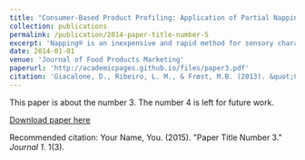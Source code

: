 ```yaml
---
title: "Consumer-Based Product Profiling: Application of Partial Napping® for Sensory Characterization of Specialty Beers by Novices and Experts"
collection: publications
permalink: /publication/2014-paper-title-number-5
excerpt: 'Napping® is an inexpensive and rapid method for sensory characterization, suitable for both trained and untrained subjects. In the study presented, the method was applied on 9 specialty beers. Subjects were 17 consumers without any training as sensory panelists, of whom 8 were beer experts and 9 novices. The aim was to explore the usability of the Napping® method by untrained consumers and to analyze differences between beer novices and experts in their ability to discriminate and describe the products. The method succeeded in discriminating between the beers, revealing sensory descriptors responsible for the differences. Analysis of differences between the two groups showed that the experts had higher agreement with regard to sample differences (significantly higher mean RV-coefficient, 0.61 vs. 0.41 for non-experts, p = 0.013). The results support the usability of Napping® as a fast method for sensory characterization, with the advantage of providing a product characterization based on consumer descriptions, thus better reflecting consumers' experience with the product.'
date: 2014-01-01
venue: 'Journal of Food Products Marketing'
paperurl: 'http://academicpages.github.io/files/paper3.pdf'
citation: 'Giacalone, D., Ribeiro, L. M., & Frøst, M.B. (2013). &quot;Consumer-Based Product Profiling: Application of Partial Napping® for Sensory Characterization of Specialty Beers by Novices and Experts.&quot; <i>Journal of Food Products Marketing</i>. 19(3), 201-218.'
---
```

This paper is about the number 3. The number 4 is left for future work.

[Download paper here](http://academicpages.github.io/files/paper3.pdf)

Recommended citation: Your Name, You. (2015). "Paper Title Number 3." <i>Journal 1</i>. 1(3).
